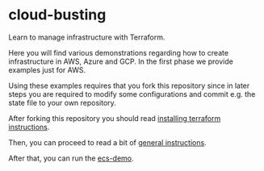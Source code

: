 # cloud-busting

Learn to manage infrastructure with Terraform.

Here you will find various demonstrations regarding how to create infrastructure in AWS, Azure and GCP. In the first phase we provide examples just for AWS.

Using these examples requires that you fork this repository since in later steps you are required to modify some configurations and commit e.g. the state file to your own repository.

After forking this repository you should read [installing terraform instructions](README-installing-terraform-and-cli.md). 

Then, you can proceed to read a bit of [general instructions](aws/README.md).

After that, you can run the [ecs-demo](aws/ecs-demo/README.md).
